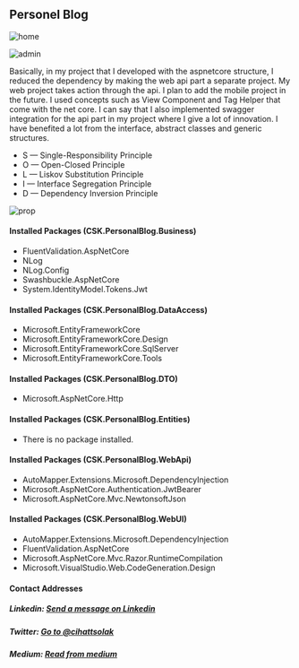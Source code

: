 ## Personel Blog

![home](https://user-images.githubusercontent.com/54249736/92285263-89df9a00-ef0c-11ea-9006-7997a7e502b0.png)

![admin](https://user-images.githubusercontent.com/54249736/92285392-d925ca80-ef0c-11ea-9c02-cad4fd6a7cc5.png)

Basically, in my project that I developed with the aspnetcore structure, I reduced the dependency by making the web api part a separate project. My web project takes action through the api. I plan to add the mobile project in the future. I used concepts such as View Component and Tag Helper that come with the net core. I can say that I also implemented swagger integration for the api part in my project where I give a lot of innovation. I have benefited a lot from the interface, abstract classes and generic structures.

* S — Single-Responsibility Principle
* O — Open-Closed Principle
* L — Liskov Substitution Principle 
* I — Interface Segregation Principle
* D — Dependency Inversion Principle

![prop](https://user-images.githubusercontent.com/54249736/92285406-e0e56f00-ef0c-11ea-960d-b16ec096fd0f.png)

#### Installed Packages (CSK.PersonalBlog.Business)
 * FluentValidation.AspNetCore
 * NLog
 * NLog.Config
 * Swashbuckle.AspNetCore
 * System.IdentityModel.Tokens.Jwt
 
#### Installed Packages (CSK.PersonalBlog.DataAccess)
 * Microsoft.EntityFrameworkCore
 * Microsoft.EntityFrameworkCore.Design
 * Microsoft.EntityFrameworkCore.SqlServer
 * Microsoft.EntityFrameworkCore.Tools

#### Installed Packages (CSK.PersonalBlog.DTO)
 * Microsoft.AspNetCore.Http
  
#### Installed Packages (CSK.PersonalBlog.Entities)
 * There is no package installed.

#### Installed Packages (CSK.PersonalBlog.WebApi)
 * AutoMapper.Extensions.Microsoft.DependencyInjection
 * Microsoft.AspNetCore.Authentication.JwtBearer
 * Microsoft.AspNetCore.Mvc.NewtonsoftJson

#### Installed Packages (CSK.PersonalBlog.WebUI)
 * AutoMapper.Extensions.Microsoft.DependencyInjection
 * FluentValidation.AspNetCore
 * Microsoft.AspNetCore.Mvc.Razor.RuntimeCompilation
 * Microsoft.VisualStudio.Web.CodeGeneration.Design

#### Contact Addresses
##### Linkedin: [Send a message on Linkedin](https://www.linkedin.com/in/cihatsolak/)
##### Twitter: [Go to @cihattsolak](https://twitter.com/cihattsolak)
##### Medium: [Read from medium](https://cihatsolak.medium.com/)
